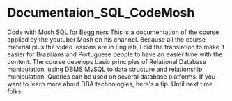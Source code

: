 # Documentaion_SQL_CodeMosh
Code with Mosh SQL for Begginers 
This is a documentation of the course applied by the youtuber Mosh on his channel. Because all the course material plus the video lessons are in English, I did the translation to make it easier for Brazilians and Portuguese people to have an easier time with the content. The course develops basic principles of Relational Database manipulation, using DBMS MySQL to data structure and relationship manipulation. Queries can be used on several database platforms.
If you want to learn more about DBA technologies, here's a tip. Until next time folks.

